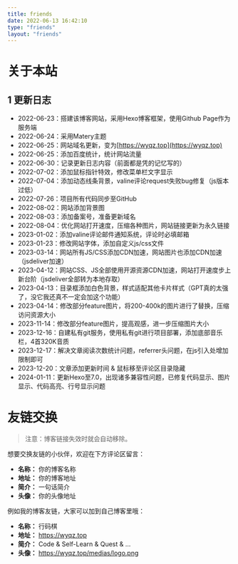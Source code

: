 ```yaml
---
title: friends
date: 2022-06-13 16:42:10
type: "friends"
layout: "friends"
---
```


# 关于本站

## 1 更新日志

- 2022-06-23：搭建该博客网站，采用Hexo博客框架，使用Github Page作为服务端
- 2022-06-24：采用Matery主题
- 2022-06-25：网站域名更新，变为[https://wyqz.top](https://wyqz.top)
- 2022-06-25：添加百度统计，统计网站流量
- 2022-06-30：记录更新日志内容（前面都是凭的记忆写的）
- 2022-07-02：添加鼠标指针特效，修改菜单栏文字显示
- 2022-07-04：添加动态线条背景，valine评论request失败bug修复（js版本过低）
- 2022-07-26：项目所有代码同步至GitHub
- 2022-08-02：网站添加背景图
- 2022-08-03：添加备案号，准备更新域名
- 2022-08-04：优化网站打开速度，压缩各种图片，网站链接更新为永久链接
- 2023-01-02：添加valine评论邮件通知系统，评论时必填邮箱
- 2023-01-23：修改网站字体，添加自定义js/css文件
- 2023-03-14：网站所有JS/CSS添加CDN加速，网站图片也添加CDN加速（jsdeliver加速）
- 2023-04-12：网站CSS、JS全部使用开源资源CDN加速，网站打开速度步上新台阶（jsdeliver全部转为本地存取）
- 2023-04-13：目录框添加白色背景，样式适配其他卡片样式（GPT真的太强了，没它我还真不一定会加这个功能）
- 2023-04-14：修改部分feature图片，将200-400k的图片进行了替换，压缩访问资源大小
- 2023-11-14：修改部分feature图片，提高观感，进一步压缩图片大小
- 2023-12-16：自建私有git服务，使用私有git进行项目部署，添加底部音乐栏，4首320K音质
- 2023-12-17：解决文章阅读次数统计问题，referrer头问题，在js引入处增加限制即可
- 2023-12-20：文章添加更新时间 & 鼠标移至评论区目录隐藏
- 2024-01-11：更新Hexo至7.0，出现诸多兼容性问题，已修复代码显示、图片显示、代码高亮、行号显示问题



# 友链交换

> 注意：博客链接失效时就会自动移除。

想要交换友链的小伙伴，欢迎在下方评论区留言：
* **名称：** 你的博客名称
* **地址：** 你的博客地址
* **简介：** 一句话简介
* **头像：** 你的头像地址

例如我的博客友链，大家可以加到自己博客里哦：
* **名称：** 行码棋
* **地址：** https://wyqz.top
* **简介：** Code & Self-Learn & Quest & ...
* **头像：** https://wyqz.top/medias/logo.png

